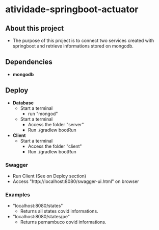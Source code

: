 # atividade-springboot-actuator

## About this project
  - The purpose of this project is to connect two services created with springboot and retrieve informations stored on mongodb.
## Dependencies
  - **mongodb**
## Deploy

  - **Database**
    - Start a terminal 
      - run "mongod"
    - Start a terminal
      - Access the folder "server"
      - Run ./gradlew bootRun
  - **Client**
    - Start a terminal
      - Access the folder "client"
      - Run ./gradlew bootRun

### Swagger
  - Run Client (See on Deploy section)
  - Access "http://localhost:8080/swagger-ui.html" on browser

### Examples
  - "localhost:8080/states"
    - Returns all states covid informations.
  - "localhost:8080/states/pe"
    - Returns pernambuco covid informations.